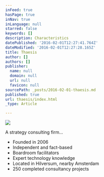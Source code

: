 ```yaml
---
inFeed: true
hasPage: true
inNav: true
inLanguage: null
starred: false
keywords: []
description: Characteristics
datePublished: '2016-02-01T12:27:41.764Z'
dateModified: '2016-02-01T12:27:28.165Z'
title: Thaesis
author: []
authors: []
publisher:
  name: null
  domain: null
  url: null
  favicon: null
sourcePath: _posts/2016-02-01-thaesis.md
published: true
url: thaesis/index.html
_type: Article

---
```

![](https://the-grid-user-content.s3-us-west-2.amazonaws.com/196cc7ea-68e2-494e-a2c1-e6c67bae3660.JPG)

A strategy consulting firm... 

* Founded in 2006
* Independent and fact-based
* Boardroom facilitators 
* Expert technology knowledge
* Located in Hilversum, nearby
Amsterdam
* 250 completed consultancy projects